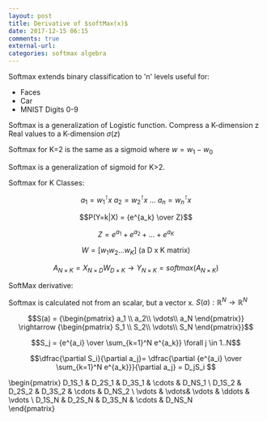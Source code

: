 ```yaml
---
layout: post
title: Derivative of $softMax(x)$
date: 2017-12-15 06:15
comments: true
external-url:
categories: softmax algebra
---
```


Softmax extends binary classification to 'n' levels useful for:  
* Faces  
* Car  
* MNIST Digits 0-9  

Softmax is a generalization of Logistic function. Compress a K-dimension z Real values to a K-dimension $\sigma (z)$

Softmax for K=2 is the same as a sigmoid where $w = w_1 - w_0$ 

Softmax is a generalization of sigmoid for K>2.

Softmax for K Classes:  

$$a_1=w_1^\intercal x \text{   } a_2=w_2^\intercal x \text{   } ...\text{   } a_n=w_n^\intercal x$$

$$P(Y=k|X) = {e^{a_k} \over Z}$$

$$Z = e^{a_1}+e^{a_2}+...+e^{a_K}$$

$$W = [ w_1 w_2...w_K] \text{ (a D x K matrix)}$$

$$A_{N\times K} = X_{N\times D}W_{D\times K}\rightarrow Y_{N\times K}=softmax(A_{N\times K})$$

SoftMax derivative:

Softmax is calculated not from an scalar, but a vector x. $S(a): \mathbb{R}^N \rightarrow \mathbb{R}^N$

$$S(a) = {\begin{pmatrix}
a_1 \\
a_2\\
\vdots\\
a_N
\end{pmatrix}} \rightarrow {\begin{pmatrix}
S_1 \\
S_2\\
\vdots\\
S_N
\end{pmatrix}}$$

$$S_j = {e^{a_i} \over \sum_{k=1}^N e^{a_k}} \forall j \in 1..N$$

$$\dfrac{\partial S_i}{\partial a_j}= \dfrac{\partial {e^{a_i} \over \sum_{k=1}^N e^{a_k}}}{\partial a_j} = D_jS_i $$

\begin{pmatrix}
 D_1S_1 & D_2S_1 & D_3S_1 & \cdots & D_NS_1 \\
 D_1S_2 & D_2S_2 & D_3S_2 & \cdots & D_NS_2 \\
 \vdots  & \vdots& \vdots & \ddots & \vdots \\
 D_1S_N & D_2S_N & D_3S_N & \cdots & D_NS_N    
 \end{pmatrix}

 

